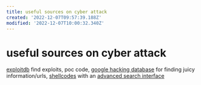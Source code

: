 ```yaml
---
title: useful sources on cyber attack
created: '2022-12-07T09:57:39.188Z'
modified: '2022-12-07T10:00:32.340Z'
---
```


# useful sources on cyber attack

[exploitdb](https://www.exploit-db.com/) find exploits, poc code, [google hacking database](https://www.exploit-db.com/google-hacking-database) for finding juicy information/urls, [shellcodes](https://www.exploit-db.com/shellcodes) with an [advanced search interface](https://www.exploit-db.com/search)


